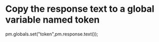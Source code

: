 # Copy the response text to a global variable named token

pm.globals.set("token",pm.response.text());

